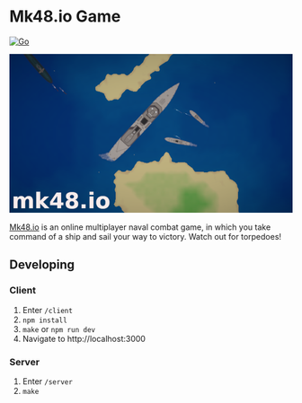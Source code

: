 # Mk48.io Game

[![Go](https://github.com/SoftbearStudios/mk48/actions/workflows/go.yml/badge.svg)](https://github.com/SoftbearStudios/mk48/actions/workflows/go.yml)

![Logo](/client/static/logo-712.png)

[Mk48.io](https://mk48.io) is an online multiplayer naval combat game, in which you take command of a ship and sail your way to victory. Watch out for torpedoes!

## Developing

### Client

1. Enter `/client`
2. `npm install`
3. `make` or `npm run dev`
4. Navigate to http://localhost:3000

### Server

1. Enter `/server`
2. `make`
